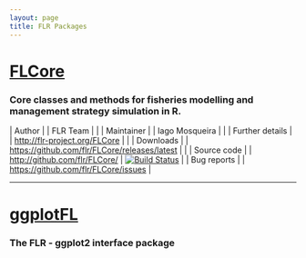 ```yaml
---
layout: page
title: FLR Packages
---
```


# [FLCore](http://flr-project.org/FLCore)

### Core classes and methods for fisheries modelling and management strategy simulation in R.

| Author           |  | FLR Team  |  |
| Maintainer       |  | Iago Mosqueira  |  |
| Further details  |  | <http://flr-project.org/FLCore> |  |
| Downloads        |  | <https://github.com/flr/FLCore/releases/latest> |  |
| Source code      |  | <http://github.com/flr/FLCore/> |  [![Build Status](https://travis-ci.org/flr/FLCore.svg?branch=master)](https://travis-ci.org/flr/FLCore) |
| Bug reports      |  | <https://github.com/flr/FLCore/issues> | 

___

# [ggplotFL](http://flr-project.org/ggplotFL)

### The FLR - ggplot2 interface package
